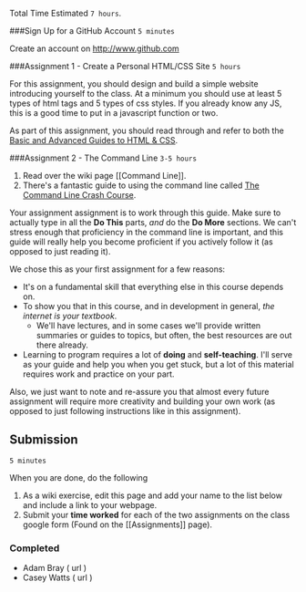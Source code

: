 Total Time Estimated `7 hours`.

###Sign Up for a GitHub Account
`5 minutes`

Create an account on <http://www.github.com>

###Assignment 1 - Create a Personal HTML/CSS Site
`5 hours`

For this assignment, you should design and build a simple website introducing yourself to the class. At a minimum you should use at least 5 types of html tags and 5 types of css styles. If you already know any JS, this is a good time to put in a javascript function or two.

As part of this assignment, you should read through and refer to both the [Basic and Advanced Guides to HTML & CSS](http://learn.shayhowe.com).


###Assignment 2 - The Command Line
`3-5 hours`

1. Read over the wiki page [[Command Line]].
2. There's a fantastic guide to using the command line called [The Command Line Crash Course](http://cli.learncodethehardway.org/book/). 

Your assignment assignment is to work through this guide. Make sure to actually type in all the **Do This** parts, *and* do the **Do More** sections. We can't stress enough that proficiency in the command line is important, and this guide will really help you become proficient if you actively follow it (as opposed to just reading it).

We chose this as your first assignment for a few reasons:

* It's on a fundamental skill that everything else in this course depends on.
* To show you that in this course, and in development in general, *the internet is your textbook*.
    * We'll have lectures, and in some cases we'll provide written summaries or guides to topics, but often, the best resources are out there already.
* Learning to program requires a lot of **doing** and **self-teaching**. I'll serve as your guide and help you when you get stuck, but a lot of this material requires work and practice on your part.


Also, we just want to note and re-assure you that almost every future assignment will require more creativity and building your own work (as opposed to just following instructions like in this assignment).

## Submission
`5 minutes`

When you are done, do the following

1. As a wiki exercise, edit this page and add your name to the list below and include a link to your webpage.
2. Submit your **time worked** for each of the two assignments on the class google form (Found on the [[Assignments]] page).

### Completed

* Adam Bray ( url )
* Casey Watts ( url )